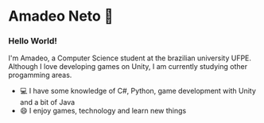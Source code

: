 # Amadeo Neto 👾
### Hello World!
I'm Amadeo, a Computer Science student at the brazilian university UFPE.  
Although I love developing games on Unity, I am currently studying other progamming areas.

- 💻 I have some knowledge of C#, Python, game development with Unity and a bit of Java
- 😄 I enjoy games, technology and learn new things
